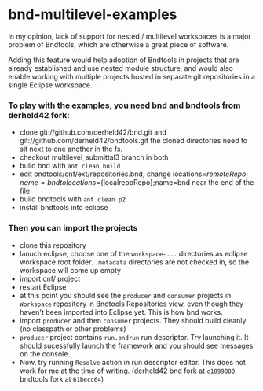 # bnd-multilevel-examples

In my opinion, lack of support for nested / multilevel workspaces is a major problem of Bndtools, which are otherwise a great piece of software.   
                  
Adding this feature would help adoption of Bndtools in projects that are already established and use nested module structure, and would also enable 
working with multiple projects hosted in separate git repositories in a single Eclipse workspace.

### To play with the examples, you need bnd and bndtools from derheld42 fork:   

 * clone git://github.com/derheld42/bnd.git and git://github.com/derheld42/bndtools.git
   the cloned directories need to sit next to one another in the fs.
 * checkout multilevel_submittal3 branch in both
 * build bnd with `ant clean build`
 * edit bndtools/cnf/ext/repositories.bnd, change locations=${remoteRepo};name=bnd to locations=${localrepoRepo};name=bnd near the end of the file
 * build bndtools with `ant clean p2`
 * install bndtools into eclipse
 
### Then you can import the projects

 * clone this repository
 * lanuch eclipse, choose one of the `workspace-...` directories as eclipse workspace root folder. `.metadata` directories are not checked in, so the workspace will come up empty
 * import cnf/ project
 * restart Eclipse
 * at this point you should see the `producer` and `consumer` projects in `Workspace` repository in Bndtools Repositories view, even though they haven't been imported into Eclipse yet. This is how bnd works.
 * import `producer` and then `consumer` projects. They should build cleanly (no classpath or other problems)
 * `producer` project contains `run.bndrun` run descriptor. Try launching it. It should sucessfully launch the framework and you should see messages on the console.
 * Now, try running `Resolve` action in run descriptor editor. This does not work for me at the time of writing. (derheld42 bnd fork at `c1899800`, bndtools fork at `61becc64`)
 
